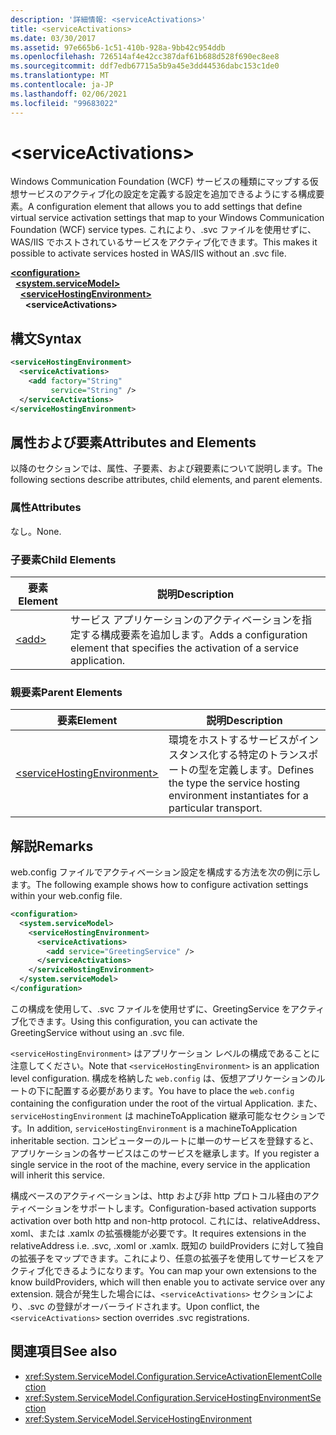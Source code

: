 ```yaml
---
description: '詳細情報: <serviceActivations>'
title: <serviceActivations>
ms.date: 03/30/2017
ms.assetid: 97e665b6-1c51-410b-928a-9bb42c954ddb
ms.openlocfilehash: 726514af4e42cc387daf61b688d528f690ec8ee8
ms.sourcegitcommit: ddf7edb67715a5b9a45e3dd44536dabc153c1de0
ms.translationtype: MT
ms.contentlocale: ja-JP
ms.lasthandoff: 02/06/2021
ms.locfileid: "99683022"
---
```

# \<serviceActivations>

<span data-ttu-id="48c72-102">Windows Communication Foundation (WCF) サービスの種類にマップする仮想サービスのアクティブ化の設定を定義する設定を追加できるようにする構成要素。</span><span class="sxs-lookup"><span data-stu-id="48c72-102">A configuration element that allows you to add settings that define virtual service activation settings that map to your Windows Communication Foundation (WCF) service types.</span></span> <span data-ttu-id="48c72-103">これにより、.svc ファイルを使用せずに、WAS/IIS でホストされているサービスをアクティブ化できます。</span><span class="sxs-lookup"><span data-stu-id="48c72-103">This makes it possible to activate services hosted in WAS/IIS without an .svc file.</span></span>

[**\<configuration>**](../configuration-element.md)\
&nbsp;&nbsp;[**\<system.serviceModel>**](system-servicemodel.md)\
&nbsp;&nbsp;&nbsp;&nbsp;[**\<serviceHostingEnvironment>**](servicehostingenvironment.md)\
&nbsp;&nbsp;&nbsp;&nbsp;&nbsp;&nbsp;**\<serviceActivations>**  

## <a name="syntax"></a><span data-ttu-id="48c72-104">構文</span><span class="sxs-lookup"><span data-stu-id="48c72-104">Syntax</span></span>

```xml
<serviceHostingEnvironment>
  <serviceActivations>
    <add factory="String"
         service="String" />
  </serviceActivations>
</serviceHostingEnvironment>
```

## <a name="attributes-and-elements"></a><span data-ttu-id="48c72-105">属性および要素</span><span class="sxs-lookup"><span data-stu-id="48c72-105">Attributes and Elements</span></span>

<span data-ttu-id="48c72-106">以降のセクションでは、属性、子要素、および親要素について説明します。</span><span class="sxs-lookup"><span data-stu-id="48c72-106">The following sections describe attributes, child elements, and parent elements.</span></span>

### <a name="attributes"></a><span data-ttu-id="48c72-107">属性</span><span class="sxs-lookup"><span data-stu-id="48c72-107">Attributes</span></span>

<span data-ttu-id="48c72-108">なし。</span><span class="sxs-lookup"><span data-stu-id="48c72-108">None.</span></span>

### <a name="child-elements"></a><span data-ttu-id="48c72-109">子要素</span><span class="sxs-lookup"><span data-stu-id="48c72-109">Child Elements</span></span>

|<span data-ttu-id="48c72-110">要素</span><span class="sxs-lookup"><span data-stu-id="48c72-110">Element</span></span>|<span data-ttu-id="48c72-111">説明</span><span class="sxs-lookup"><span data-stu-id="48c72-111">Description</span></span>|
|-------------|-----------------|
|[\<add>](add-of-serviceactivations.md)|<span data-ttu-id="48c72-112">サービス アプリケーションのアクティベーションを指定する構成要素を追加します。</span><span class="sxs-lookup"><span data-stu-id="48c72-112">Adds a configuration element that specifies the activation of a service application.</span></span>|

### <a name="parent-elements"></a><span data-ttu-id="48c72-113">親要素</span><span class="sxs-lookup"><span data-stu-id="48c72-113">Parent Elements</span></span>

|<span data-ttu-id="48c72-114">要素</span><span class="sxs-lookup"><span data-stu-id="48c72-114">Element</span></span>|<span data-ttu-id="48c72-115">説明</span><span class="sxs-lookup"><span data-stu-id="48c72-115">Description</span></span>|
|-------------|-----------------|
|[\<serviceHostingEnvironment>](servicehostingenvironment.md)|<span data-ttu-id="48c72-116">環境をホストするサービスがインスタンス化する特定のトランスポートの型を定義します。</span><span class="sxs-lookup"><span data-stu-id="48c72-116">Defines the type the service hosting environment instantiates for a particular transport.</span></span>|

## <a name="remarks"></a><span data-ttu-id="48c72-117">解説</span><span class="sxs-lookup"><span data-stu-id="48c72-117">Remarks</span></span>

<span data-ttu-id="48c72-118">web.config ファイルでアクティベーション設定を構成する方法を次の例に示します。</span><span class="sxs-lookup"><span data-stu-id="48c72-118">The following example shows how to configure activation settings within your web.config file.</span></span>

```xml
<configuration>
  <system.serviceModel>
    <serviceHostingEnvironment>
      <serviceActivations>
        <add service="GreetingService" />
      </serviceActivations>
    </serviceHostingEnvironment>
  </system.serviceModel>
</configuration>
```

<span data-ttu-id="48c72-119">この構成を使用して、.svc ファイルを使用せずに、GreetingService をアクティブ化できます。</span><span class="sxs-lookup"><span data-stu-id="48c72-119">Using this configuration, you can activate the GreetingService without using an .svc file.</span></span>

<span data-ttu-id="48c72-120">`<serviceHostingEnvironment>` はアプリケーション レベルの構成であることに注意してください。</span><span class="sxs-lookup"><span data-stu-id="48c72-120">Note that `<serviceHostingEnvironment>` is an application level configuration.</span></span> <span data-ttu-id="48c72-121">構成を格納した `web.config` は、仮想アプリケーションのルートの下に配置する必要があります。</span><span class="sxs-lookup"><span data-stu-id="48c72-121">You have to place the `web.config` containing the configuration under the root of the virtual Application.</span></span> <span data-ttu-id="48c72-122">また、 `serviceHostingEnvironment` は machineToApplication 継承可能なセクションです。</span><span class="sxs-lookup"><span data-stu-id="48c72-122">In addition, `serviceHostingEnvironment` is a machineToApplication inheritable section.</span></span> <span data-ttu-id="48c72-123">コンピューターのルートに単一のサービスを登録すると、アプリケーションの各サービスはこのサービスを継承します。</span><span class="sxs-lookup"><span data-stu-id="48c72-123">If you register a single service in the root of the machine, every service in the application will inherit this service.</span></span>

<span data-ttu-id="48c72-124">構成ベースのアクティベーションは、http および非 http プロトコル経由のアクティベーションをサポートします。</span><span class="sxs-lookup"><span data-stu-id="48c72-124">Configuration-based activation supports activation over both http and non-http protocol.</span></span> <span data-ttu-id="48c72-125">これには、relativeAddress、xoml、または .xamlx の拡張機能が必要です。</span><span class="sxs-lookup"><span data-stu-id="48c72-125">It requires extensions in the relativeAddress i.e. .svc, .xoml or .xamlx.</span></span> <span data-ttu-id="48c72-126">既知の buildProviders に対して独自の拡張子をマップできます。これにより、任意の拡張子を使用してサービスをアクティブ化できるようになります。</span><span class="sxs-lookup"><span data-stu-id="48c72-126">You can map your own extensions to the know buildProviders, which will then enable you to activate service over any extension.</span></span> <span data-ttu-id="48c72-127">競合が発生した場合には、`<serviceActivations>` セクションにより、.svc の登録がオーバーライドされます。</span><span class="sxs-lookup"><span data-stu-id="48c72-127">Upon conflict, the `<serviceActivations>` section overrides .svc registrations.</span></span>

## <a name="see-also"></a><span data-ttu-id="48c72-128">関連項目</span><span class="sxs-lookup"><span data-stu-id="48c72-128">See also</span></span>

- <xref:System.ServiceModel.Configuration.ServiceActivationElementCollection>
- <xref:System.ServiceModel.Configuration.ServiceHostingEnvironmentSection>
- <xref:System.ServiceModel.ServiceHostingEnvironment>
